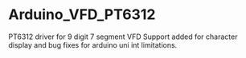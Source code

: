 # Arduino_VFD_PT6312
PT6312 driver for 9 digit 7 segment VFD
Support added for character display and bug fixes for arduino uni int limitations. 